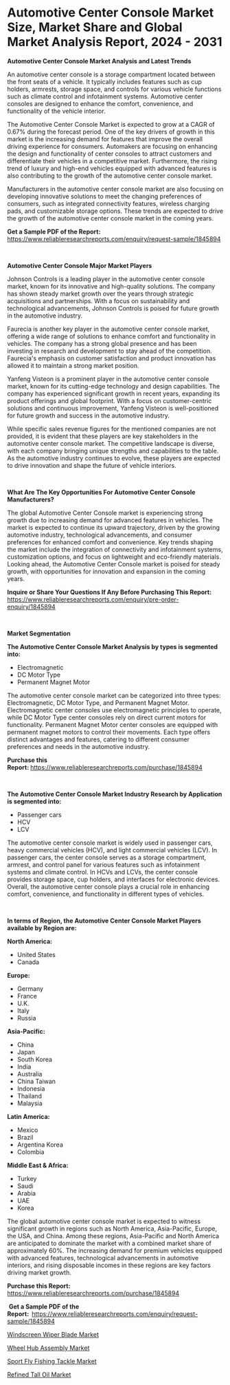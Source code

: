 <p><h1>Automotive Center Console Market Size, Market Share and Global Market Analysis Report, 2024 - 2031</h1></p><p><strong>Automotive Center Console Market Analysis and Latest Trends</strong></p>
<p><p>An automotive center console is a storage compartment located between the front seats of a vehicle. It typically includes features such as cup holders, armrests, storage space, and controls for various vehicle functions such as climate control and infotainment systems. Automotive center consoles are designed to enhance the comfort, convenience, and functionality of the vehicle interior.</p><p>The Automotive Center Console Market is expected to grow at a CAGR of 0.67% during the forecast period. One of the key drivers of growth in this market is the increasing demand for features that improve the overall driving experience for consumers. Automakers are focusing on enhancing the design and functionality of center consoles to attract customers and differentiate their vehicles in a competitive market. Furthermore, the rising trend of luxury and high-end vehicles equipped with advanced features is also contributing to the growth of the automotive center console market.</p><p>Manufacturers in the automotive center console market are also focusing on developing innovative solutions to meet the changing preferences of consumers, such as integrated connectivity features, wireless charging pads, and customizable storage options. These trends are expected to drive the growth of the automotive center console market in the coming years.</p></p>
<p><strong>Get a Sample PDF of the Report:&nbsp;</strong> <a href="https://www.reliableresearchreports.com/enquiry/request-sample/1845894">https://www.reliableresearchreports.com/enquiry/request-sample/1845894</a></p>
<p>&nbsp;</p>
<p><strong>Automotive Center Console Major Market Players</strong></p>
<p><p>Johnson Controls is a leading player in the automotive center console market, known for its innovative and high-quality solutions. The company has shown steady market growth over the years through strategic acquisitions and partnerships. With a focus on sustainability and technological advancements, Johnson Controls is poised for future growth in the automotive industry.</p><p>Faurecia is another key player in the automotive center console market, offering a wide range of solutions to enhance comfort and functionality in vehicles. The company has a strong global presence and has been investing in research and development to stay ahead of the competition. Faurecia's emphasis on customer satisfaction and product innovation has allowed it to maintain a strong market position.</p><p>Yanfeng Visteon is a prominent player in the automotive center console market, known for its cutting-edge technology and design capabilities. The company has experienced significant growth in recent years, expanding its product offerings and global footprint. With a focus on customer-centric solutions and continuous improvement, Yanfeng Visteon is well-positioned for future growth and success in the automotive industry.</p><p>While specific sales revenue figures for the mentioned companies are not provided, it is evident that these players are key stakeholders in the automotive center console market. The competitive landscape is diverse, with each company bringing unique strengths and capabilities to the table. As the automotive industry continues to evolve, these players are expected to drive innovation and shape the future of vehicle interiors.</p></p>
<p>&nbsp;</p>
<p><strong>What Are The Key Opportunities For Automotive Center Console Manufacturers?</strong></p>
<p><p>The global Automotive Center Console market is experiencing strong growth due to increasing demand for advanced features in vehicles. The market is expected to continue its upward trajectory, driven by the growing automotive industry, technological advancements, and consumer preferences for enhanced comfort and convenience. Key trends shaping the market include the integration of connectivity and infotainment systems, customization options, and focus on lightweight and eco-friendly materials. Looking ahead, the Automotive Center Console market is poised for steady growth, with opportunities for innovation and expansion in the coming years.</p></p>
<p><strong>Inquire or Share Your Questions If Any Before Purchasing This Report:</strong> <a href="https://www.reliableresearchreports.com/enquiry/pre-order-enquiry/1845894">https://www.reliableresearchreports.com/enquiry/pre-order-enquiry/1845894</a></p>
<p>&nbsp;</p>
<p><strong>Market Segmentation</strong></p>
<p><strong>The Automotive Center Console Market Analysis by types is segmented into:</strong></p>
<p><ul><li>Electromagnetic</li><li>DC Motor Type</li><li>Permanent Magnet Motor</li></ul></p>
<p><p>The automotive center console market can be categorized into three types: Electromagnetic, DC Motor Type, and Permanent Magnet Motor. Electromagnetic center consoles use electromagnetic principles to operate, while DC Motor Type center consoles rely on direct current motors for functionality. Permanent Magnet Motor center consoles are equipped with permanent magnet motors to control their movements. Each type offers distinct advantages and features, catering to different consumer preferences and needs in the automotive industry.</p></p>
<p><strong>Purchase this Report:&nbsp;</strong><a href="https://www.reliableresearchreports.com/purchase/1845894">https://www.reliableresearchreports.com/purchase/1845894</a></p>
<p>&nbsp;</p>
<p><strong>The Automotive Center Console Market Industry Research by Application is segmented into:</strong></p>
<p><ul><li>Passenger cars</li><li>HCV</li><li>LCV</li></ul></p>
<p><p>The automotive center console market is widely used in passenger cars, heavy commercial vehicles (HCV), and light commercial vehicles (LCV). In passenger cars, the center console serves as a storage compartment, armrest, and control panel for various features such as infotainment systems and climate control. In HCVs and LCVs, the center console provides storage space, cup holders, and interfaces for electronic devices. Overall, the automotive center console plays a crucial role in enhancing comfort, convenience, and functionality in different types of vehicles.</p></p>
<p>&nbsp;</p>
<p><strong>In terms of Region, the Automotive Center Console Market Players available by Region are:</strong></p>
<p>
    <p> <strong> North America: </strong>
        <ul>
            <li>United States</li>
            <li>Canada</li>
        </ul>
        </p> 
    <p> <strong> Europe: </strong>
        <ul>
            <li>Germany</li>
            <li>France</li>
            <li>U.K.</li>
            <li>Italy</li>
            <li>Russia</li>
        </ul>
        </p> 
    <p> <strong> Asia-Pacific: </strong>
        <ul>
            <li>China</li>
            <li>Japan</li>
            <li>South Korea</li>
            <li>India</li>
            <li>Australia</li>
            <li>China Taiwan</li>
            <li>Indonesia</li>
            <li>Thailand</li>
            <li>Malaysia</li>
        </ul>
        </p> 
    <p> <strong> Latin America: </strong>
        <ul>
            <li>Mexico</li>
            <li>Brazil</li>
            <li>Argentina Korea</li>
            <li>Colombia</li>
        </ul>
        </p> 
    <p> <strong> Middle East & Africa: </strong>
        <ul>
            <li>Turkey</li>
            <li>Saudi</li>
            <li>Arabia</li>
            <li>UAE</li>
            <li>Korea</li>
        </ul>
    </p>
    </p>
<p><p>The global automotive center console market is expected to witness significant growth in regions such as North America, Asia-Pacific, Europe, the USA, and China. Among these regions, Asia-Pacific and North America are anticipated to dominate the market with a combined market share of approximately 60%. The increasing demand for premium vehicles equipped with advanced features, technological advancements in automotive interiors, and rising disposable incomes in these regions are key factors driving market growth.</p></p>
<p><strong>Purchase this Report: </strong><a href="https://www.reliableresearchreports.com/purchase/1845894">https://www.reliableresearchreports.com/purchase/1845894</a></p>
<p>&nbsp;<strong>Get a Sample PDF of the Report:&nbsp;&nbsp;</strong><a href="https://www.reliableresearchreports.com/enquiry/request-sample/1845894">https://www.reliableresearchreports.com/enquiry/request-sample/1845894</a></p>
<p><strong></strong></p>
<p><p><a href="https://github.com/nicoletavirag/Market-Research-Report-List-2/blob/main/windscreen-wiper-blade-market.md">Windscreen Wiper Blade Market</a></p><p><a href="https://github.com/mauripalmi/Market-Research-Report-List-2/blob/main/wheel-hub-assembly-market.md">Wheel Hub Assembly Market</a></p><p><a href="https://view.publitas.com/reportprime-1/sport-fly-fishing-tackle-market-challenges-opportunities-and-growth-drivers-and-major-market-players-forecasted-for-period-from-2023-2030/">Sport Fly Fishing Tackle Market</a></p><p><a href="https://sudsy-motorcycle-bbc.notion.site/Refined-Tall-Oil-Market-A-Comprehensive-Report-of-its-Market-Share-Growth-Trends-2024-2031-d60fce65000f45049643777b5aeb72c6">Refined Tall Oil Market</a></p></p>
